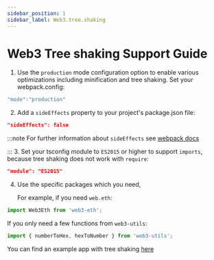 ```yaml
---
sidebar_position: 1
sidebar_label: Web3.tree.shaking
---
```


# Web3 Tree shaking Support Guide

1. Use the `production` mode configuration option to enable various optimizations including minification and tree shaking. Set your webpack.config:

```js
"mode":"production"
```

2. Add a `sideEffects` property to your project's package.json file:

```json
"sideEffects": false
```

:::note
For further information about `sideEffects` see [webpack docs](https://webpack.js.org/guides/tree-shaking/)

::: 3. Set your tsconfig module to `ES2015` or higher to support `imports`, because tree shaking does not work with `require`:

```json
"module": "ES2015"
```

4. Use the specific packages which you need,

    For example, if you need `web.eth`:

```ts
import Web3Eth from 'web3-eth';
```

If you only need a few functions from `web3-utils`:

```ts
import { numberToHex, hexToNumber } from 'web3-utils';
```

You can find an example app with tree shaking [here](https://github.com/ChainSafe/web3js-example-react-app)
